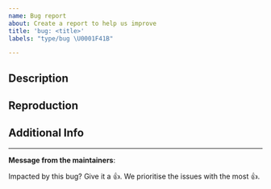 ```yaml
---
name: Bug report
about: Create a report to help us improve
title: 'bug: <title>'
labels: "type/bug \U0001F41B"

---
```


## Description

## Reproduction

## Additional Info

---
<!-- Issue Author: Don't delete this message to encourage other users to support your issue! -->
**Message from the maintainers**:

Impacted by this bug? Give it a 👍. We prioritise the issues with the most 👍.
